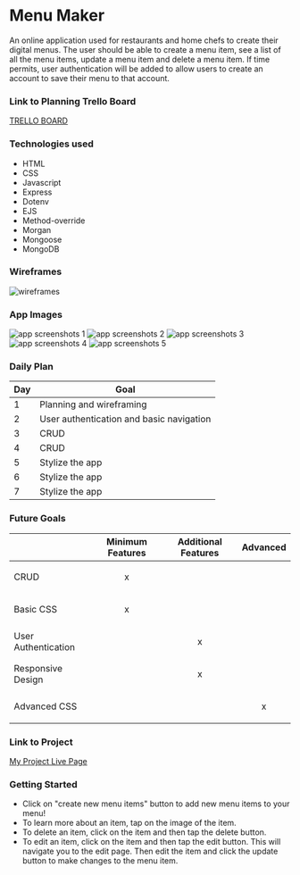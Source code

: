  # Menu Maker

An online application used for restaurants and home chefs to create their digital menus. The user should be able to create a menu item, see a list of all the menu items, update a menu item and delete a menu item. If time permits, user authentication will be added to allow users to create an account to save their menu to that account.

 ### Link to Planning Trello Board
[TRELLO BOARD](https://trello.com/invite/b/f2YL1D3Q/ATTIefd593b57c3d6be34b4d875089d6009f586D99CF/menu-creation-tool)
 ### Technologies used
 
- HTML
- CSS
- Javascript
- Express
- Dotenv
- EJS
- Method-override
- Morgan
- Mongoose
- MongoDB

 ### Wireframes

 ![wireframes](https://s3.amazonaws.com/assets.mockflow.com/app/wireframepro/company/C60a2e558ae5b4357ad8194db13a46271/projects/MWC8FUSn5ob/pages/3ae940481a634579aeb6c3d79790b87a/image/3ae940481a634579aeb6c3d79790b87a.png?1670384822323)

 ### App Images
 ![app screenshots 1](https://i.imgur.com/ndwzPiR.png)
 ![app screenshots 2](https://i.imgur.com/rJRVrtr.png)
 ![app screenshots 3](https://i.imgur.com/s2YfoZa.png)
 ![app screenshots 4](https://i.imgur.com/OYWUwFx.png)
 ![app screenshots 5](https://i.imgur.com/0pF80aw.png)



### Daily Plan

| Day | Goal |
|-----|------|
| 1 | Planning and wireframing|
| 2 | User authentication and basic navigation|
| 3 | CRUD |
| 4 | CRUD |
| 5 | Stylize the app |
| 6 | Stylize the app |
| 7 | Stylize the app |

### Future Goals

|  | Minimum Features	 | Additional Features | Advanced |
|-----|------|-----|------|
| CRUD | <p style="text-align: center;">x</p> |   |   |
| Basic CSS | <p style="text-align: center;">x</p> |   |   |
| User Authentication |   |  <p style="text-align: center;">x</p>  |   |
| Responsive Design |   | <p style="text-align: center;">x</p>  |   |
| Advanced CSS |   |   | <p style="text-align: center;">x</p>  |


### Link to Project

[My Project Live Page](https://menu-make-2.onrender.com/menu/)

### Getting Started

- Click on "create new menu items" button to add new menu items to your menu!
- To learn more about an item, tap on the image of the item.
- To delete an item, click on the item and then tap the delete button.
- To edit an item, click on the item and then tap the edit button. This will navigate you to the edit page. Then edit the item and click the update button to make changes to the menu item.